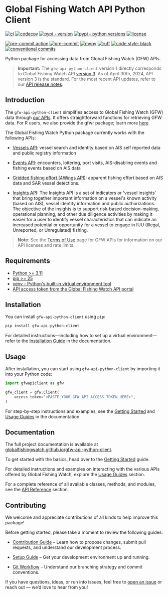 # Global Fishing Watch API Python Client

<!-- start: badges -->
[![ci](https://github.com/GlobalFishingWatch/gfw-api-python-client/actions/workflows/ci.yaml/badge.svg)](https://github.com/GlobalFishingWatch/gfw-api-python-client/actions/workflows/ci.yaml)
[![codecov](https://codecov.io/gh/GlobalFishingWatch/gfw-api-python-client/branch/develop/graph/badge.svg?token=w4R4VZB5RY)](https://codecov.io/gh/GlobalFishingWatch/gfw-api-python-client)
[![pypi - version](https://img.shields.io/pypi/v/gfw-api-python-client)](https://pypi.org/project/gfw-api-python-client/)
[![pypi - python versions](https://img.shields.io/pypi/pyversions/gfw-api-python-client)](https://pypi.org/project/gfw-api-python-client/)
[![license](https://img.shields.io/badge/license-Apache%202-blue)](https://github.com/GlobalFishingWatch/gfw-api-python-client/blob/main/LICENSE)

[![pre-commit action](https://github.com/GlobalFishingWatch/gfw-api-python-client/actions/workflows/pre-commit.yaml/badge.svg)](https://github.com/GlobalFishingWatch/gfw-api-python-client/actions/workflows/pre-commit.yaml)
[![pre-commit](https://img.shields.io/badge/pre--commit-enabled-brightgreen?logo=pre-commit)](https://github.com/pre-commit/pre-commit)
[![mypy](https://www.mypy-lang.org/static/mypy_badge.svg)](https://mypy-lang.org/)
[![ruff](https://img.shields.io/endpoint?url=https://raw.githubusercontent.com/astral-sh/ruff/main/assets/badge/v2.json)](https://github.com/astral-sh/ruff)
[![code style: black](https://img.shields.io/badge/code%20style-black-000000.svg)](https://github.com/psf/black)
[![conventional commits](https://img.shields.io/badge/Conventional%20Commits-1.0.0-%23FE5196?logo=conventionalcommits&logoColor=white)](https://conventionalcommits.org)
<!-- end: badges -->

Python package for accessing data from Global Fishing Watch (GFW) APIs.

> **Important:**
The `gfw-api-python-client` version 1 directly corresponds to Global Fishing Watch API [version 3](https://globalfishingwatch.org/our-apis/documentation#version-3-api). As of April 30th, 2024, API version 3 is the standard. For the most recent API updates, refer to our [API release notes](https://globalfishingwatch.org/our-apis/documentation#api-release-notes).

## Introduction

The `gfw-api-python-client` simplifies access to Global Fishing Watch (GFW) data through [our APIs](https://globalfishingwatch.org/our-apis/documentation#introduction]). It offers straightforward functions for retrieving GFW data. For R users, we also provide the gfwr package; learn more [here](https://globalfishingwatch.github.io/gfwr/)

The Global Fishing Watch Python package currently works with the following APIs:

- [Vessels API](https://globalfishingwatch.org/our-apis/documentation#vessels-api): vessel search and identity based on AIS self reported data and public registry information

- [Events API](https://globalfishingwatch.org/our-apis/documentation#events-api): encounters, loitering, port visits, AIS-disabling events and fishing events based on AIS data

- [Gridded fishing effort (4Wings API)](https://globalfishingwatch.org/our-apis/documentation#map-visualization-4wings-api): apparent fishing effort based on AIS data and SAR vessel detections.

- [Insights API](https://globalfishingwatch.org/our-apis/documentation#insights-api): The Insights API is a set of indicators or 'vessel insights' that bring together important information on a vessel's known activity (based on AIS), vessel identity information and public authorizations. The objective of the insights is to support risk-based decision-making, operational planning, and other due diligence activities by making it easier for a user to identify vessel characteristics that can indicate an increased potential or opportunity for a vessel to engage in IUU (Illegal, Unreported, or Unregulated) fishing.

> **Note**: See the [Terms of Use](https://globalfishingwatch.org/our-apis/documentation#reference-data) page for GFW APIs for information on our API licenses and rate limits.

## Requirements

- [Python >= 3.11](https://www.python.org/downloads/)
- [pip >= 25](https://pip.pypa.io/en/stable/installation/)
- [venv - Python's built-in virtual environment tool](https://docs.python.org/3/library/venv.html)
- [API access token from the Global Fishing Watch API portal](https://globalfishingwatch.org/our-apis/tokens)

## Installation

You can install `gfw-api-python-client` using `pip`:

```bash
pip install gfw-api-python-client
```

For detailed instructions—including how to set up a virtual environment—refer to the [Installation Guide](https://globalfishingwatch.github.io/gfw-api-python-client/installation.html) in the documentation.

## Usage

After installation, you can start using `gfw-api-python-client` by importing it into your Python code:

```python
import gfwapiclient as gfw

gfw_client = gfw.Client(
    access_token="<PASTE_YOUR_GFW_API_ACCESS_TOKEN_HERE>",
)
```

For step-by-step instructions and examples, see the [Getting Started](https://globalfishingwatch.github.io/gfw-api-python-client/getting-started.html) and [Usage Guides](https://globalfishingwatch.github.io/gfw-api-python-client/usage-guides/index.html) in the documentation.

## Documentation

The full project documentation is available at [globalfishingwatch.github.io/gfw-api-python-client](https://globalfishingwatch.github.io/gfw-api-python-client/index.html).

To get started with the basics, head over to the [Getting Started](https://globalfishingwatch.github.io/gfw-api-python-client/getting-started.html) guide.

For detailed instructions and examples on interacting with the various APIs offered by Global Fishing Watch, explore the [Usage Guides](https://globalfishingwatch.github.io/gfw-api-python-client/usage-guides/index.html) section.

For a complete reference of all available classes, methods, and modules, see the [API Reference](https://globalfishingwatch.github.io/gfw-api-python-client/apidocs/index.html) section.

## Contributing

We welcome and appreciate contributions of all kinds to help improve this package!

Before getting started, please take a moment to review the following guides:

- [Contribution Guide](https://globalfishingwatch.github.io/gfw-api-python-client/development-guides/contributing.html) – Learn how to propose changes, submit pull requests, and understand our development process.

- [Setup Guide](https://globalfishingwatch.github.io/gfw-api-python-client/development-guides/setup.html) – Get your development environment up and running.

- [Git Workflow](https://globalfishingwatch.github.io/gfw-api-python-client/development-guides/git-workflow.html) – Understand our branching strategy and commit conventions.

If you have questions, ideas, or run into issues, feel free to [open an issue](https://github.com/GlobalFishingWatch/gfw-api-python-client/issues) or reach out — we’d love to hear from you!
